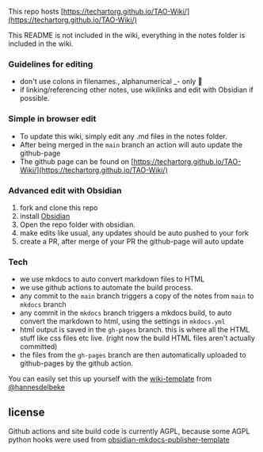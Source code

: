 This repo hosts [https://techartorg.github.io/TAO-Wiki/](https://techartorg.github.io/TAO-Wiki/)

This README is not included in the wiki, everything in the notes folder is included in the wiki.

### Guidelines for editing
- don't use colons in filenames., alphanumerical _- only 🙏
- if linking/referencing other notes, use wikilinks and edit with Obsidian if possible.

### Simple in browser edit
- To update this wiki, simply edit any .md files in the notes folder.
- After being merged in the `main` branch an action will auto update the github-page
- The github page can be found on [https://techartorg.github.io/TAO-Wiki/](https://techartorg.github.io/TAO-Wiki/)

### Advanced edit with Obsidian
1. fork and clone this repo
2. install [Obsidian](https://obsidian.md/)
3. Open the repo folder with obsidian.
4. make edits like usual, any updates should be auto pushed to your fork
5. create a PR, after merge of your PR the github-page will auto update

### Tech
- we use mkdocs to auto convert markdown files to HTML
- we use github actions to automate the build process. 
- any commit to the `main` branch triggers a copy of the notes from `main` to `mkdocs` branch
- any commit in the `mkdocs` branch triggers a mkdocs build, to auto convert the markdown to html, using the settings in `mkdocs.yml`
- html output is saved in the `gh-pages` branch. this is where all the HTML stuff like css files etc live. (right now the build HTML files aren't actually committed)
- the files from the `gh-pages` branch are then automatically uploaded to github-pages by the github action.

You can easily set this up yourself with the [wiki-template](https://github.com/hannesdelbeke/wiki_template) from [@hannesdelbeke](https://github.com/hannesdelbeke)

## license
Github actions and site build code is currently AGPL, because some AGPL python hooks were used from [obsidian-mkdocs-publisher-template](https://github.com/ObsidianPublisher/obsidian-mkdocs-publisher-template)
